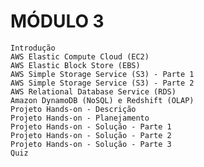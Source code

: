 # MÓDULO 3

    Introdução
    AWS Elastic Compute Cloud (EC2)
    AWS Elastic Block Store (EBS)
    AWS Simple Storage Service (S3) - Parte 1
    AWS Simple Storage Service (S3) - Parte 2
    AWS Relational Database Service (RDS)
    Amazon DynamoDB (NoSQL) e Redshift (OLAP)
    Projeto Hands-on - Descrição
    Projeto Hands-on - Planejamento
    Projeto Hands-on - Solução - Parte 1
    Projeto Hands-on - Solução - Parte 2
    Projeto Hands-on - Solução - Parte 3
    Quiz

